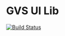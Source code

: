 # GVS UI Lib
[![Build Status](https://travis-ci.org/Graphs-Visualization-Service/gvs-ui.svg?branch=develop)](https://travis-ci.org/Graphs-Visualization-Service/gvs-ui)
